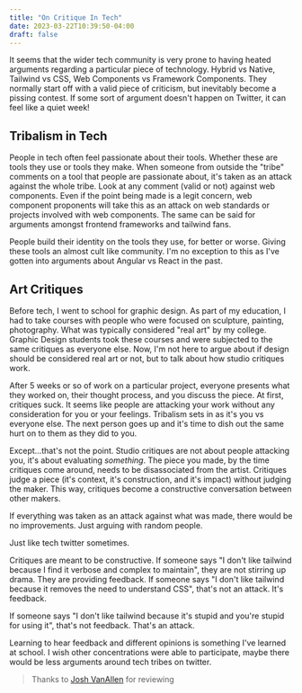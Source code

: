 ```yaml
---
title: "On Critique In Tech"
date: 2023-03-22T10:39:50-04:00
draft: false
---
```


It seems that the wider tech community is very prone to having heated arguments regarding a particular piece of technology. Hybrid vs Native, Tailwind vs CSS, Web Components vs Framework Components. They normally start off with a valid piece of criticism, but inevitably become a pissing contest. If some sort of argument doesn't happen on Twitter, it can feel like a quiet week!

## Tribalism in Tech 

People in tech often feel passionate about their tools. Whether these are tools they use or tools they make. When someone from outside the "tribe" comments on a tool that people are passionate about, it's taken as an attack against the whole tribe. Look at any comment (valid or not) against web components. Even if the point being made is a legit concern, web component proponents will take this as an attack on web standards or projects involved with web components. The same can be said for arguments amongst frontend frameworks and tailwind fans.

People build their identity on the tools they use, for better or worse. Giving these tools an almost cult like community. I'm no exception to this as I've gotten into arguments about Angular vs React in the past. 


## Art Critiques 

Before tech, I went to school for graphic design. As part of my education, I had to take courses with people who were focused on sculpture, painting, photography. What was typically considered "real art" by my college. Graphic Design students took these courses and were subjected to the same critiques as everyone else. Now, I'm not here to argue about if design should be considered real art or not, but to talk about how studio critiques work.

After 5 weeks or so of work on a particular project, everyone presents what they worked on, their thought process, and you discuss the piece. At first, critiques suck. It seems like people are attacking your work without any consideration for you or your feelings. Tribalism sets in as it's you vs everyone else. The next person goes up and it's time to dish out the same hurt on to them as they did to you.

Except...that's not the point. Studio critiques are not about people attacking you, it's about evaluating _something_. The piece you made, by the time critiques come around, needs to be disassociated from the artist. Critiques judge a piece (it's context, it's construction, and it's impact) without judging the maker. This way, critiques become a constructive conversation between other makers.

If everything was taken as an attack against what was made, there would be no improvements. Just arguing with random people.

Just like tech twitter sometimes.

Critiques are meant to be constructive. If someone says "I don't like tailwind because I find it verbose and complex to maintain", they are not stirring up drama. They are providing feedback. If someone says "I don't like tailwind because it removes the need to understand CSS", that's not an attack. It's feedback.

If someone says "I don't like tailwind because it's stupid and you're stupid for using it", that's not feedback. That's an attack.

Learning to hear feedback and different opinions is something I've learned at school. I wish other concentrations were able to participate, maybe there would be less arguments around tech tribes on twitter.

>Thanks to [Josh VanAllen](https://twitter.com/JVAsays) for reviewing
